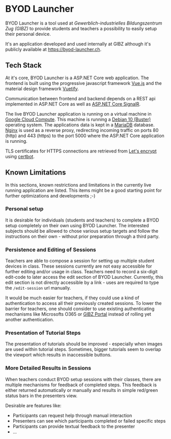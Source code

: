 # BYOD Launcher
BYOD Launcher is a tool used at _Gewerblich-industrielles Bildungszentrum Zug (GIBZ)_ to provide students and teachers a possibility to easily setup their personal device.

It's an application developed and used internally at GIBZ although it's publicly available at https://byod-launcher.ch.

## Tech Stack
At it's core, BYOD Launcher is a ASP.NET Core web application. The frontend is built using the progressive javascript framework [Vue.js](https://vuejs.org) and the material design framework [Vuetify](https://vuetifyjs.com).

Communication between frontend and backend depends on a REST api implemented in ASP.NET Core as well as [ASP.NET Core SignalR](https://docs.microsoft.com/en-us/aspnet/core/signalr/introduction?view=aspnetcore-3.1).

The live BYOD Launcher application is running on a virtual machine in [Google Cloud Compute](https://cloud.google.com/compute?hl=de). This machine is running a [Debian 10 (Buster)](https://www.debian.org/News/2019/20190706) operating system. The applications data is kept in a [MariaDB](https://mariadb.org/) database. [Nginx](https://www.nginx.com/) is used as a reverse proxy, redirecting incoming traffic on ports 80 (http) and 443 (https) to the port 5000 where the ASP.NET Core application is running.

TLS certificates for HTTPS connections are retrieved from [Let's encrypt](https://letsencrypt.org) using [certbot](https://certbot.eff.org/).

## Known Limitations
In this sections, known restrictions and limitations in the currently live running application are listed. This items might be a good starting point for further optimizations and developments ;-)

### Personal setup
It is desirable for individuals (students and teachers) to complete a BYOD setup completely on their own using BYOD Launcher. The interested subjects should be allowed to chose various setup targets and follow the instructions on their own - without prior preparation through a third party.

### Persistence and Editing of Sessions
Teachers are able to compose a session for setting up multiple student devices in class. These sessions currently are not easy accessible for further editing and/or usage in class. Teachers need to record a six-digit edit-code to later access the edit section of BYOD Launcher. Currently, this edit section is not directly accessible by a link - uses are required to type the `/edit-session` url manually.

It would be much easier for teachers, if they could use a kind of authentication to access all their previously created sessions. To lower the barrier for teachers, one should consider to use existing authenticating mechanisms like Microsofts O365 or [GIBZ Portal](https://portal.gibz.ch) instead of rolling yet another authentication.

### Presentation of Tutorial Steps
The presentation of tutorials should be improved - especially when images are used within tutorial steps. Sometimes, bigger tutorials seem to overlap the viewport which results in inaccessible buttons.

### More Detailed Results in Sessions
When teachers conduct BYOD setup sessions with their classes, there are multiple mechanisms for feedback of completed steps. This feedback is either returned automatically or manually and results in simple red/green status bars in the presenters view.

Desirable are features like:
- Participants can request help through manual interaction
- Presenters can see which participants completed or failed specific steps
- Participants can provide textual feedback to the presenter
- ...